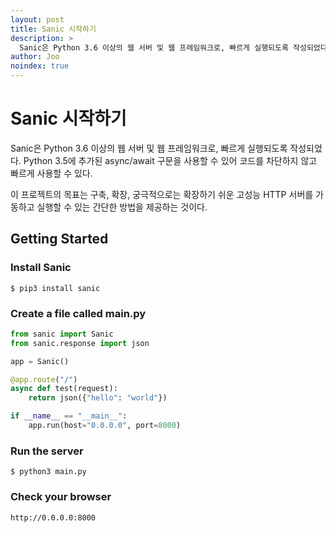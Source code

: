```yaml
---
layout: post
title: Sanic 시작하기
description: >
  Sanic은 Python 3.6 이상의 웹 서버 및 웹 프레임워크로, 빠르게 실행되도록 작성되었다. Python 3.5에 추가된 async/await 구문을 사용할 수 있어 코드를 차단하지 않고 빠르게 사용할 수 있다.
author: Joo
noindex: true
---
```


# Sanic 시작하기

Sanic은 Python 3.6 이상의 웹 서버 및 웹 프레임워크로, 빠르게 실행되도록 작성되었다. Python 3.5에 추가된 async/await 구문을 사용할 수 있어 코드를 차단하지 않고 빠르게 사용할 수 있다.

이 프로젝트의 목표는 구축, 확장, 궁극적으로는 확장하기 쉬운 고성능 HTTP 서버를 가동하고 실행할 수 있는 간단한 방법을 제공하는 것이다.

## Getting Started

### Install Sanic

~~~
$ pip3 install sanic
~~~



### Create a file called main.py

~~~python
from sanic import Sanic
from sanic.response import json

app = Sanic()

@app.route("/")
async def test(request):
    return json({"hello": "world"})

if __name__ == "__main__":
    app.run(host="0.0.0.0", port=8000)
~~~

### Run the server

~~~
$ python3 main.py
~~~

### Check your browser

~~~
http://0.0.0.0:8000
~~~


